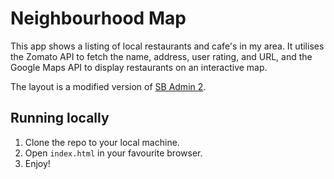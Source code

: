 # Neighbourhood Map

This app shows a listing of local restaurants and cafe's in my area. It utilises the Zomato API to fetch the name, address, user rating, and URL, and the Google Maps API to display restaurants on an interactive map.

The layout is a modified version of [SB Admin 2](https://startbootstrap.com/template-overviews/sb-admin-2/).

## Running locally

1. Clone the repo to your local machine.
2. Open `index.html` in your favourite browser.
3. Enjoy!